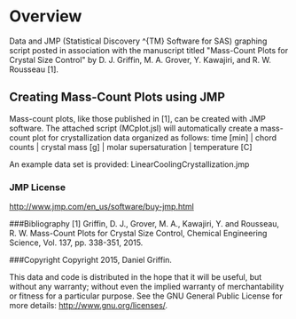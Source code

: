 # Overview
Data and JMP (Statistical Discovery ^{TM} Software for SAS) graphing script posted in association with the manuscript titled "Mass-Count Plots for Crystal Size Control" by D. J. Griffin, M. A. Grover, Y. Kawajiri, and R. W. Rousseau [1]. 

## Creating Mass-Count Plots using JMP
Mass-count plots, like those published in [1], can be created with JMP software. The attached script (MCplot.jsl) will automatically create a mass-count plot for crystallization data organized as follows:
time [min] | chord counts | crystal mass [g] | molar supersaturation | temperature [C]

An example data set is provided: LinearCoolingCrystallization.jmp

### JMP License
http://www.jmp.com/en_us/software/buy-jmp.html

###Bibliography
[1] Griffin, D. J., Grover, M. A., Kawajiri, Y. and Rousseau, R. W. Mass-Count Plots for Crystal Size Control, Chemical Engineering Science, Vol. 137, pp. 338-351, 2015.

###Copyright
Copyright 2015, Daniel Griffin.

This data and code is distributed in the hope that it will be useful, but without any warranty; without even the implied warranty of merchantability or fitness for a particular purpose. See the GNU General Public License for more details: <http://www.gnu.org/licenses/>.


